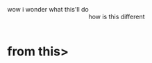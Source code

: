 <main>
  wow i wonder what this'll do

  <header>
    how is this different
  </header>

  <h1>
    from this>
  </h1>
  
</main>
